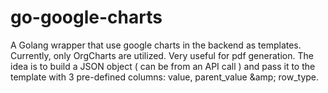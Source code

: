 # go-google-charts
A Golang wrapper that use google charts in the backend as templates. Currently, only OrgCharts are utilized. Very useful for pdf generation. The idea is to build a JSON object ( can be from an API call ) and pass it to the template with 3 pre-defined columns: value, parent_value &amp;amp; row_type.
